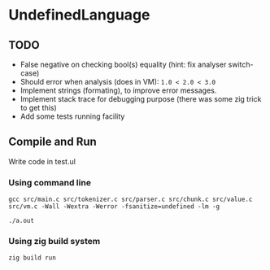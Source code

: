 # UndefinedLanguage

## TODO

- False negative on checking bool(s) equality (hint: fix analyser switch-case)
- Should error when analysis (does in VM): `1.0 < 2.0 < 3.0`
- Implement strings (formating), to improve error messages.
- Implement stack trace for debugging purpose (there was some zig trick to get this)
- Add some tests running facility

## Compile and Run

Write code in test.ul

### Using command line

```
gcc src/main.c src/tokenizer.c src/parser.c src/chunk.c src/value.c src/vm.c -Wall -Wextra -Werror -fsanitize=undefined -lm -g
```

```
./a.out
```

### Using zig build system

```
zig build run
```
